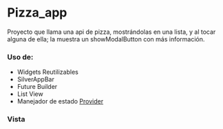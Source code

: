 # Pizza_app

Proyecto que llama una api de pizza, mostrándolas en una lista, y al tocar alguna de ella; la muestra un showModalButton con más información.

### Uso de:
- Widgets Reutilizables
- SilverAppBar
- Future Builder
- List View
- Manejador de estado [Provider](https://pub.dev/packages/provider)

### Vista
